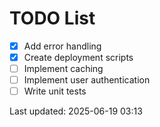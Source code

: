 # TODO List

- [x] Add error handling
- [x] Create deployment scripts
- [ ] Implement caching
- [ ] Implement user authentication
- [ ] Write unit tests

Last updated: 2025-06-19 03:13
